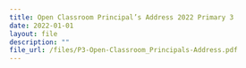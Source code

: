 ```yaml
---
title: Open Classroom Principal’s Address 2022 Primary 3
date: 2022-01-01
layout: file
description: ""
file_url: /files/P3-Open-Classroom_Principals-Address.pdf
---
```

